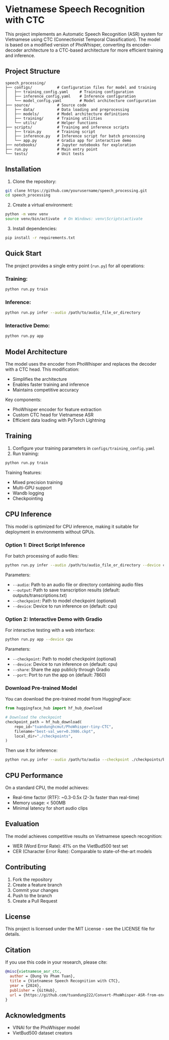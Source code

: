 # Vietnamese Speech Recognition with CTC

This project implements an Automatic Speech Recognition (ASR) system for Vietnamese using CTC (Connectionist Temporal Classification). The model is based on a modified version of PhoWhisper, converting its encoder-decoder architecture to a CTC-based architecture for more efficient training and inference.

## Project Structure

```
speech_processing/
├── configs/           # Configuration files for model and training
│   ├── training_config.yaml     # Training configuration
│   ├── inference_config.yaml    # Inference configuration
│   └── model_config.yaml        # Model architecture configuration
├── source/            # Source code
│   ├── data/          # Data loading and preprocessing
│   ├── models/        # Model architecture definitions
│   ├── training/      # Training utilities
│   └── utils/         # Helper functions
├── scripts/           # Training and inference scripts
│   ├── train.py       # Training script
│   ├── inference.py   # Inference script for batch processing
│   └── app.py         # Gradio app for interactive demo
├── notebooks/         # Jupyter notebooks for exploration
├── run.py             # Main entry point
└── tests/             # Unit tests
```

## Installation

1. Clone the repository:
```bash
git clone https://github.com/yourusername/speech_processing.git
cd speech_processing
```

2. Create a virtual environment:
```bash
python -m venv venv
source venv/bin/activate  # On Windows: venv\Scripts\activate
```

3. Install dependencies:
```bash
pip install -r requirements.txt
```

## Quick Start

The project provides a single entry point (`run.py`) for all operations:

### Training:
```bash
python run.py train
```

### Inference:
```bash
python run.py infer --audio /path/to/audio_file_or_directory
```

### Interactive Demo:
```bash
python run.py app
```

## Model Architecture

The model uses the encoder from PhoWhisper and replaces the decoder with a CTC head. This modification:
- Simplifies the architecture
- Enables faster training and inference
- Maintains competitive accuracy

Key components:
- PhoWhisper encoder for feature extraction
- Custom CTC head for Vietnamese ASR
- Efficient data loading with PyTorch Lightning

## Training

1. Configure your training parameters in `configs/training_config.yaml`
2. Run training:
```bash
python run.py train
```

Training features:
- Mixed precision training
- Multi-GPU support
- Wandb logging
- Checkpointing

## CPU Inference

This model is optimized for CPU inference, making it suitable for deployment in environments without GPUs.

### Option 1: Direct Script Inference

For batch processing of audio files:

```bash
python run.py infer --audio /path/to/audio_file_or_directory --device cpu
```

Parameters:
- `--audio`: Path to an audio file or directory containing audio files
- `--output`: Path to save transcription results (default: outputs/transcriptions.txt)
- `--checkpoint`: Path to model checkpoint (optional)
- `--device`: Device to run inference on (default: cpu)

### Option 2: Interactive Demo with Gradio

For interactive testing with a web interface:

```bash
python run.py app --device cpu
```

Parameters:
- `--checkpoint`: Path to model checkpoint (optional)
- `--device`: Device to run inference on (default: cpu)
- `--share`: Share the app publicly through Gradio
- `--port`: Port to run the app on (default: 7860)

### Download Pre-trained Model

You can download the pre-trained model from HuggingFace:

```python
from huggingface_hub import hf_hub_download

# Download the checkpoint
checkpoint_path = hf_hub_download(
    repo_id="tuandunghcmut/PhoWhisper-tiny-CTC",
    filename="best-val_wer=0.3986.ckpt",
    local_dir="./checkpoints",
)
```

Then use it for inference:

```bash
python run.py infer --audio /path/to/audio --checkpoint ./checkpoints/best-val_wer=0.3986.ckpt --device cpu
```

## CPU Performance

On a standard CPU, the model achieves:
- Real-time factor (RTF): ~0.3-0.5x (2-3x faster than real-time)
- Memory usage: < 500MB
- Minimal latency for short audio clips

## Evaluation

The model achieves competitive results on Vietnamese speech recognition:
- WER (Word Error Rate): 41% on the VietBud500 test set
- CER (Character Error Rate): Comparable to state-of-the-art models

## Contributing

1. Fork the repository
2. Create a feature branch
3. Commit your changes
4. Push to the branch
5. Create a Pull Request

## License

This project is licensed under the MIT License - see the LICENSE file for details.

## Citation

If you use this code in your research, please cite:

```bibtex
@misc{vietnamese_asr_ctc,
  author = {Dung Vo Pham Tuan},
  title = {Vietnamese Speech Recognition with CTC},
  year = {2024},
  publisher = {GitHub},
  url = {https://github.com/tuandung222/Convert-PhoWhisper-ASR-from-encdec-to-ctc}
}
```

## Acknowledgments

- VINAI for the PhoWhisper model
- VietBud500 dataset creators 